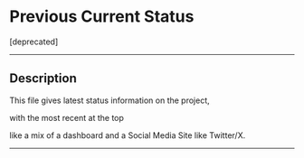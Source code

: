 # Previous Current Status

[deprecated]

____

## Description

This file gives latest status information on the project, 

with the most recent at the top

like a mix of a dashboard and a Social Media Site like Twitter/X.

____
